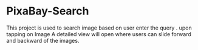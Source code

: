 # PixaBay-Search

This project is used to search image based on user enter the query . upon tapping on Image A detailed view will open where users can slide forward and backward of the images.
